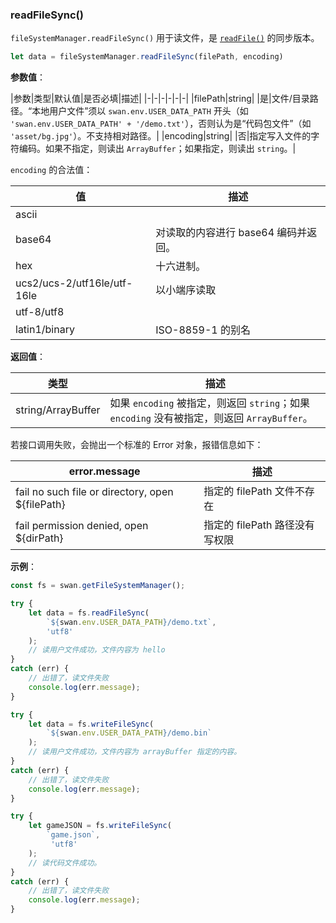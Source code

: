 ### readFileSync()

`fileSystemManager.readFileSync()` 用于读文件，是 [`readFile()`](#readFile) 的同步版本。

```js
let data = fileSystemManager.readFileSync(filePath, encoding)
```

**参数值**：

|参数|类型|默认值|是否必填|描述|
|-|-|-|-|-|-|
|filePath|string| |是|文件/目录路径。“本地用户文件”须以 `swan.env.USER_DATA_PATH` 开头（如 `'swan.env.USER_DATA_PATH' + '/demo.txt'`），否则认为是“代码包文件”（如 `'asset/bg.jpg'`）。不支持相对路径。|
|encoding|string| |否|指定写入文件的字符编码。如果不指定，则读出 `ArrayBuffer`；如果指定，则读出 `string`。|

`encoding` 的合法值：

|值|描述|
|-|-|
|ascii| |
|base64|对读取的内容进行 base64 编码并返回。|
|hex|十六进制。|
|ucs2/ucs-2/utf16le/utf-16le|以小端序读取|
|utf-8/utf8| |
|latin1/binary|ISO-8859-1 的别名|

**返回值**：

|类型|描述|
|-|-|
|string/ArrayBuffer|如果 `encoding` 被指定，则返回 `string`；如果 `encoding` 没有被指定，则返回 `ArrayBuffer`。|


若接口调用失败，会抛出一个标准的 Error 对象，报错信息如下：

|error.message|描述|
|-|-|
|fail no such file or directory, open ${filePath}|指定的 filePath 文件不存在|
|fail permission denied, open ${dirPath}|指定的 filePath 路径没有写权限|

**示例**：

```js
const fs = swan.getFileSystemManager();

try {
    let data = fs.readFileSync(
        `${swan.env.USER_DATA_PATH}/demo.txt`,
        'utf8'
    );
    // 读用户文件成功，文件内容为 hello
}
catch (err) {
    // 出错了，读文件失败
    console.log(err.message);
}

try {
    let data = fs.writeFileSync(
        `${swan.env.USER_DATA_PATH}/demo.bin`
    );
    // 读用户文件成功，文件内容为 arrayBuffer 指定的内容。
}
catch (err) {
    // 出错了，读文件失败
    console.log(err.message);
}

try {
    let gameJSON = fs.writeFileSync(
        `game.json`,
         'utf8'
    );
    // 读代码文件成功。
}
catch (err) {
    // 出错了，读文件失败
    console.log(err.message);
}
```
